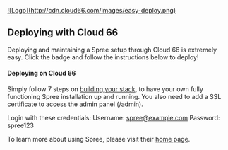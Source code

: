 <a href="http://blog.cloud66.com/post/62900887610/introducing-cloud-66-easydeploy">
![Logo](http://cdn.cloud66.com/images/easy-deploy.png)
</a>

## Deploying with Cloud 66
Deploying and maintaining a Spree setup through Cloud 66 is extremely easy. 
Click the badge and follow the instructions below to deploy!

#### Deploying on Cloud 66
Simply follow 7 steps on [building your stack](https://www.cloud66.com/help/first_stack), to have your own fully functioning Spree installation up and running. You also need to add a SSL certificate to access the admin panel (/admin).

Login with these credentials:
Username: spree@example.com
Password: spree123

To learn more about using Spree, please visit their [home page](http://spreecommerce.com/).
